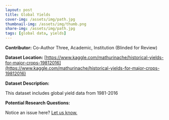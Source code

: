 ```yaml
---
layout: post
title: Global Yields
cover-img: /assets/img/path.jpg
thumbnail-img: /assets/img/thumb.png
share-img: /assets/img/path.jpg
tags: [global data, yields]
---
```


**Contributor:** Co-Author Three, Academic, Institution (Blinded for Review)

**Dataset Location:** [https://www.kaggle.com/mathurinache/historical-yields-for-major-crops-19812016](https://www.kaggle.com/mathurinache/historical-yields-for-major-crops-19812016)

**Dataset Description:**

This dataset includes global yield data from 1981-2016

**Potential Research Questions:**





Notice an issue here? [Let us know.](https://docs.google.com/forms/d/e/1FAIpQLSfFLEtWSlfe6gwBaoe-9OfE4BjtwaVx3IQg9ZsfCIJDrujrbA/viewform?usp=pp_url&entry.677199195=2021-06-04-global-yields)
